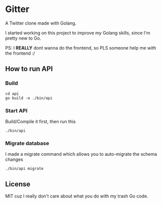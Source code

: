 # Gitter

A Twitter clone made with Golang. 

I started working on this project to improve my Golang skills, since I'm pretty new to Go.

PS: I **REALLY** dont wanna do the frontend, so PLS someone help me with the frontend :/

## How to run API

### Build
```
cd api
go build -o ./bin/api
```

### Start API
Build/Compile it first, then run this
```
./bin/api
```

### Migrate database
I made a migrate command which allows you to auto-migrate the schema changes
```
./bin/api migrate
```

## License

MIT cuz I really don't care about what you do with my trash Go code.
